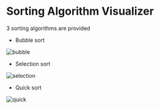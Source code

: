 # Sorting Algorithm Visualizer
3 sorting algorithms are provided
* Bubble sort

![bubble](https://user-images.githubusercontent.com/61955371/136715316-96cdf626-06b1-435a-9c81-4e60abc28c76.gif)

* Selection sort

![selection](https://user-images.githubusercontent.com/61955371/136714978-81e0f06c-f2d7-4e76-82c9-56138235d1e0.gif)

* Quick sort

![quick](https://user-images.githubusercontent.com/61955371/136715204-cfba7602-61df-43d0-bcad-8fb22cd1b808.gif)
